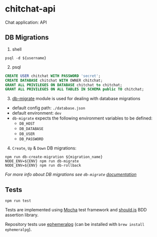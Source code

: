 # chitchat-api

Chat application: API

## DB Migrations

1.  shell

```
psql -d ${username}
```

2.  psql

```sql
CREATE USER chitchat WITH PASSWORD 'secret';
CREATE DATABASE chitchat WITH OWNER chitchat;
GRANT ALL PRIVILEGES ON DATABASE chitchat to chitchat;
GRANT ALL PRIVILEGES ON ALL TABLES IN SCHEMA public TO chitchat;
```

3.  [db-migrate](https://github.com/db-migrate/node-db-migrate) module is used for dealing with database migrations

* default config path: `./database.json`
* default environment: `dev`
* `db-migrate` expects the following environment variables to be defined:
  * `DB_HOST`
  * `DB_DATABASE`
  * `DB_USER`
  * `DB_PASSWORD`

4.  `Create`, `Up` & `Down` DB migrations:

```
npm run db-create-migration ${migration_name}
NODE_ENV=${ENV} npm run db-migrate
NODE_ENV=${ENV} npm run db-rollback
```

_For more info about DB migrations see `db-migrate` [documentation](https://db-migrate.readthedocs.io)_

## Tests

```
npm run test
```

Tests are implemented using [Mocha](https://mochajs.org) test framework and [should.js](http://shouldjs.github.io) BDD assertion library.

Repository tests use [ephemeralpg](http://ephemeralpg.org) (can be installed with `brew install ephemeralpg`).
